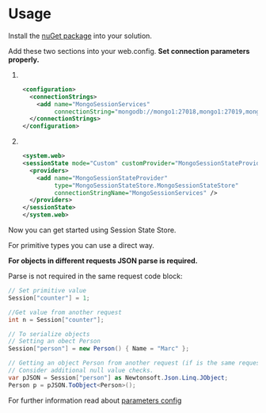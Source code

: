 Usage
=====

Install the [nuGet package](https://www.nuget.org/packages/MongoSessionStateStore/) into your solution.

Add these two sections into your web.config. **Set connection parameters properly.**

1.
```xml
    <configuration>
      <connectionStrings>
        <add name="MongoSessionServices"
             connectionString="mongodb://mongo1:27018,mongo1:27019,mongo1:27020/?connect=replicaset"/>
      </connectionStrings>
    </configuration>
```
2.
```xml
    <system.web>
    <sessionState mode="Custom" customProvider="MongoSessionStateProvider">
      <providers>
        <add name="MongoSessionStateProvider"
             type="MongoSessionStateStore.MongoSessionStateStore"
             connectionStringName="MongoSessionServices" />
      </providers>
    </sessionState>
    </system.web>
```

Now you can get started using Session State Store.

For primitive types you can use a direct way.

**For objects in different requests JSON parse is required.**

Parse is not required in the same request code block:

```C#
// Set primitive value
Session["counter"] = 1;

//Get value from another request
int n = Session["counter"];

// To serialize objects 
// Setting an obect Person
Session["person"] = new Person() { Name = "Marc" };

// Getting an object Person from another request (if is the same request cast is not needed!!!)
// Consider additional null value checks.
var pJSON = Session["person"] as Newtonsoft.Json.Linq.JObject;
Person p = pJSON.ToObject<Person>();
```

For further information read about [parameters config](https://github.com/MarkCBB/MongoDB-ASP.NET-Session-State-Store/wiki/Web.config-parameters#parameters-detail)
